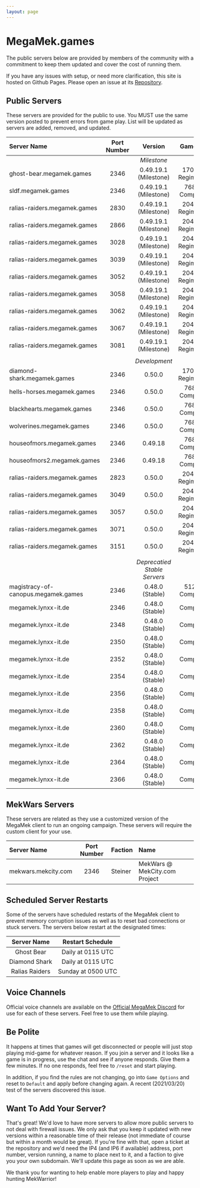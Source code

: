 ```yaml
---
layout: page
---
```

# MegaMek.games

The public servers below are provided by members of the community with a
commitment to keep them updated and cover the cost of running them.

If you have any issues with setup, or need more clarification, this site is
hosted on Github Pages. Please open an issue at its [Repository](https://github.com/rjhancock/megamek-games).

## Public Servers

These servers are provided for the public to use. You MUST use the same version
posted to prevent errors from game play. List will be updated as servers are
added, removed, and updated.

|Server Name|Port Number|Version|Game Size|Provided By|
|:------|:-----:|:--------:|:--:|-------:|
|||*Milestone*|||
|ghost-bear.megamek.games     |2346|0.49.19.1 (Milestone)|1700M - Regimental? |TapEnvy.us, LLC|
|sldf.megamek.games           |2346|0.49.19.1 (Milestone)|768M - Companies    |MegaMek Team|
|ralias-raiders.megamek.games |2830|0.49.19.1 (Milestone)|2048M - Regimental? |[RR] Sierra Invenio|
|ralias-raiders.megamek.games |2866|0.49.19.1 (Milestone)|2048M - Regimental? |[RR] Sierra Invenio|
|ralias-raiders.megamek.games |3028|0.49.19.1 (Milestone)|2048M - Regimental? |[RR] Sierra Invenio|
|ralias-raiders.megamek.games |3039|0.49.19.1 (Milestone)|2048M - Regimental? |[RR] Sierra Invenio|
|ralias-raiders.megamek.games |3052|0.49.19.1 (Milestone)|2048M - Regimental? |[RR] Sierra Invenio|
|ralias-raiders.megamek.games |3058|0.49.19.1 (Milestone)|2048M - Regimental? |[RR] Sierra Invenio|
|ralias-raiders.megamek.games |3062|0.49.19.1 (Milestone)|2048M - Regimental? |[RR] Sierra Invenio|
|ralias-raiders.megamek.games |3067|0.49.19.1 (Milestone)|2048M - Regimental? |[RR] Sierra Invenio|
|ralias-raiders.megamek.games |3081|0.49.19.1 (Milestone)|2048M - Regimental? |[RR] Sierra Invenio|
||||||
|||*Development*|||
|diamond-shark.megamek.games  |2346|0.50.0|1700M - Regimental? |TapEnvy.us, LLC|
|hells-horses.megamek.games   |2346|0.50.0|768M - Companies    |MegaMek Team|
|blackhearts.megamek.games    |2346|0.50.0|768M - Companies    |MegaMek Team|
|wolverines.megamek.games     |2346|0.50.0|768M - Companies    |MegaMek Team|
|houseofmors.megamek.games    |2346|0.49.18|768M - Companies   |Mors2657|
|houseofmors2.megamek.games   |2346|0.49.18|768M - Companies   |Mors2657|
|ralias-raiders.megamek.games |2823|0.50.0|2048M - Regimental? |[RR] Sierra Invenio|
|ralias-raiders.megamek.games |3049|0.50.0|2048M - Regimental? |[RR] Sierra Invenio|
|ralias-raiders.megamek.games |3057|0.50.0|2048M - Regimental? |[RR] Sierra Invenio|
|ralias-raiders.megamek.games |3071|0.50.0|2048M - Regimental? |[RR] Sierra Invenio|
|ralias-raiders.megamek.games |3151|0.50.0|2048M - Regimental? |[RR] Sierra Invenio|
||||||
|||*Deprecatied Stable Servers*|||
|magistracy-of-canopus.megamek.games |2346|0.48.0 (Stable)|512M - Companies    |Delra|
|megamek.lynxx-it.de                 |2346|0.48.0 (Stable)|Companies|Hutti (LynX-IT)|
|megamek.lynxx-it.de                 |2348|0.48.0 (Stable)|Companies|Hutti (LynX-IT)|
|megamek.lynxx-it.de                 |2350|0.48.0 (Stable)|Companies|Hutti (LynX-IT)|
|megamek.lynxx-it.de                 |2352|0.48.0 (Stable)|Companies|Hutti (LynX-IT)|
|megamek.lynxx-it.de                 |2354|0.48.0 (Stable)|Companies|Hutti (LynX-IT)|
|megamek.lynxx-it.de                 |2356|0.48.0 (Stable)|Companies|Hutti (LynX-IT)|
|megamek.lynxx-it.de                 |2358|0.48.0 (Stable)|Companies|Hutti (LynX-IT)|
|megamek.lynxx-it.de                 |2360|0.48.0 (Stable)|Companies|Hutti (LynX-IT)|
|megamek.lynxx-it.de                 |2362|0.48.0 (Stable)|Companies|Hutti (LynX-IT)|
|megamek.lynxx-it.de                 |2364|0.48.0 (Stable)|Companies|Hutti (LynX-IT)|
|megamek.lynxx-it.de                 |2366|0.48.0 (Stable)|Companies|Hutti (LynX-IT)|

## MekWars Servers

These servers are related as they use a customized version of the MegaMek client to
run an ongoing campaign. These servers will require the custom client for your use.

|Server Name|Port Number|Faction|Name|
|:----|:-----:|:-----|:------|
|mekwars.mekcity.com|2346|Steiner|MekWars @ MekCity.com Project|

## Scheduled Server Restarts

Some of the servers have scheduled restarts of the MegaMek client to prevent
memory corruption issues as well as to reset bad connections or stuck servers.
The servers below restart at the designated times:

|Server Name|Restart Schedule|
|:---------:|:--------------:|
|Ghost Bear     | Daily at 0115 UTC|
|Diamond Shark  | Daily at 0115 UTC|
|Ralias Raiders | Sunday at 0500 UTC|

## Voice Channels

Official voice channels are available on the [Official MegaMek Discord](https://discord.gg/XM54YH9396) for use for each of these servers. Feel free to use them while playing.

## Be Polite

It happens at times that games will get disconnected or people will just stop playing mid-game for whatever reason. If you join a server and it looks like a game is in progress, use the chat and see if anyone responds. Give them a few minutes. If no one responds, feel free to `/reset` and start playing.

In addition, if you find the rules are not changing, go into `Game Options` and reset to `Default` and apply before changing again. A recent (2021/03/20) test of the servers discovered this issue.

## Want To Add Your Server?

That's great! We'd love to have more servers to allow more public servers to not deal with firewall issues. We only ask that you keep it updated with new versions within a reasonable time of their release (not immediate of course but within a month would be great). If you're fine with that, open a ticket at the repository and we'd need the IP4 (and IP6 if available) address, port number, version running, a name to place next to it, and a faction to give you your own subdomain. We'll update this page as soon as we are able.

We thank you for wanting to help enable more players to play and happy hunting MekWarrior!
